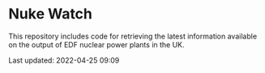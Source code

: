 # Nuke Watch

This repository includes code for retrieving the latest information available on the output of EDF nuclear power plants in the UK.

Last updated: 2022-04-25 09:09